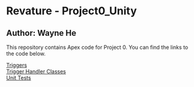 # Revature - Project0_Unity
## Author: Wayne He

This repository contains Apex code for Project 0. You can find the links to the code below.

[Triggers](/force-app/main-default/triggers)  
[Trigger Handler Classes](/force-app/main-default/classes/triggerhandlers)  
[Unit Tests](/force-app/main-default/triggers/unittesting)  